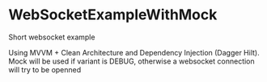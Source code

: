 # WebSocketExampleWithMock

Short websocket example

Using MVVM + Clean Architecture and Dependency Injection (Dagger Hilt).
Mock will be used if variant is DEBUG, otherwise a websocket connection will try to be openned
